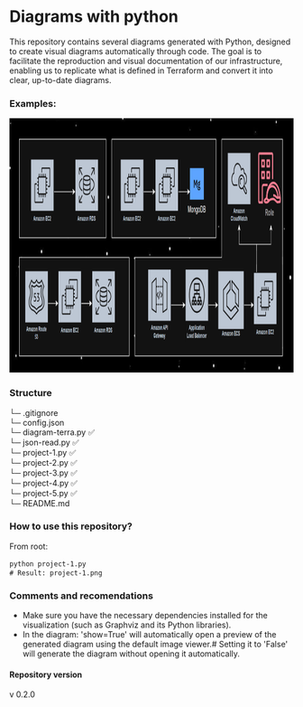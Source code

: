 # Diagrams with python
This repository contains several diagrams generated with Python, designed to create visual diagrams automatically through code. The goal is to facilitate the reproduction and visual documentation of our infrastructure, enabling us to replicate what is defined in Terraform and convert it into clear, up-to-date diagrams.

### Examples:
<div align="center">
  <img src="diagram.png" alt="Diagram" width="780" height="450">
</div>

### Structure
└─ .gitignore  <br>
└─ config.json <br>
└─ diagram-terra.py ✅<br>
└─ json-read.py ✅<br>
└─ project-1.py ✅<br>
└─ project-2.py ✅<br>
└─ project-3.py ✅<br>
└─ project-4.py ✅<br>
└─ project-5.py ✅<br>
└─ README.md

### How to use this repository?

From root:

```
python project-1.py
# Result: project-1.png
```

### Comments and recomendations
- Make sure you have the necessary dependencies installed for the visualization (such as Graphviz and its Python libraries).
- In the diagram: 'show=True' will automatically open a preview of the generated diagram using the default image viewer.# Setting it to 'False' will generate the diagram without opening it automatically.

#### Repository version
v 0.2.0

